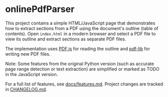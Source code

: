 # onlinePdfParser

This project contains a simple HTML/JavaScript page that demonstrates how to extract
sections from a PDF using the document's outline (table of contents). Open
`index.html` in a modern browser and select a PDF file to view its outline and
extract sections as separate PDF files.

The implementation uses [PDF.js](https://mozilla.github.io/pdf.js/) for reading
the outline and [pdf-lib](https://github.com/Hopding/pdf-lib) for writing new
PDF files.

Note: Some features from the original Python version (such as accurate page
range detection or text extraction) are simplified or marked as TODO in the
JavaScript version.

For a full list of features, see [docs/features.md](docs/features.md). Project changes are tracked in [CHANGELOG.md](CHANGELOG.md).
